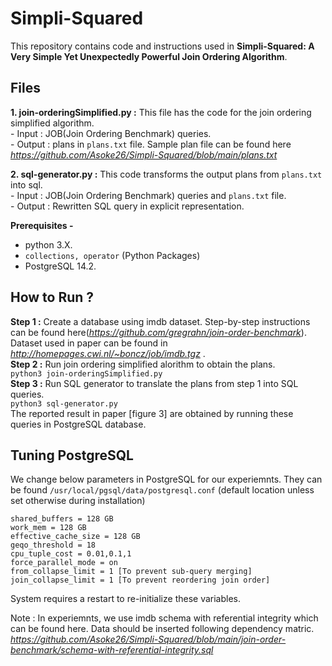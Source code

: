 # Simpli-Squared

This repository contains code and instructions used in **Simpli-Squared: A Very Simple Yet Unexpectedly Powerful
Join Ordering Algorithm**.

## Files

**1. join-orderingSimplified.py :**  This file has the code for the join ordering simplified algorithm. <br />
     - Input : JOB(Join Ordering Benchmark) queries. <br />
     - Output : plans in ```plans.txt``` file. Sample plan file can be found here _https://github.com/Asoke26/Simpli-Squared/blob/main/plans.txt_ <br />

**2. sql-generator.py :** This code transforms the output plans from ```plans.txt``` into sql. <br />
     - Input : JOB(Join Ordering Benchmark) queries and ```plans.txt``` file. <br />
     - Output : Rewritten SQL query in explicit representation. <br />


**Prerequisites -** 
- python 3.X.
- ```collections, operator``` (Python Packages)
- PostgreSQL 14.2.


## How to Run ?
**Step 1 :** Create a database using imdb dataset. Step-by-step instructions can be found here(_https://github.com/gregrahn/join-order-benchmark_). Dataset used in paper can be found in _http://homepages.cwi.nl/~boncz/job/imdb.tgz_ . <br />
**Step 2 :** Run join ordering simplified alorithm to obtain the plans. <br />
``` python3 join-orderingSimplified.py ```  <br />
**Step 3 :** Run SQL generator to translate the plans from step 1 into SQL queries. <br />
``` python3 sql-generator.py ``` <br />
The reported result in paper [figure 3] are obtained by running these queries in PostgreSQL database. 



## Tuning PostgreSQL
We change below parameters in PostgreSQL for our experiemnts. They can be found ```/usr/local/pgsql/data/postgresql.conf``` (default location unless set otherwise during installation)

```
shared_buffers = 128 GB
work_mem = 128 GB
effective_cache_size = 128 GB
geqo_threshold = 18
cpu_tuple_cost = 0.01,0.1,1
force_parallel_mode = on
from_collapse_limit = 1 [To prevent sub-query merging]
join_collapse_limit = 1 [To prevent reordering join order]
```

System requires a restart to re-initialize these variables.

Note :
In experiemnts, we use imdb schema with referential integrity which can be found here. Data should be inserted following dependency matric.   
_https://github.com/Asoke26/Simpli-Squared/blob/main/join-order-benchmark/schema-with-referential-integrity.sql_
